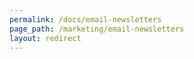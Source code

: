 ```yaml
---
permalink: /docs/email-newsletters
page_path: /marketing/email-newsletters
layout: redirect
---
```

